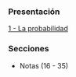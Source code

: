 ### Presentación

[1 - La probabilidad](https://www.overleaf.com/read/xgkxwrrksrvh#7dad07)

### Secciones

- Notas (16 - 35)
